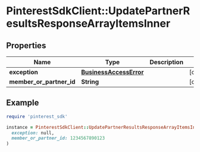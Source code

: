 # PinterestSdkClient::UpdatePartnerResultsResponseArrayItemsInner

## Properties

| Name | Type | Description | Notes |
| ---- | ---- | ----------- | ----- |
| **exception** | [**BusinessAccessError**](BusinessAccessError.md) |  | [optional] |
| **member_or_partner_id** | **String** |  | [optional] |

## Example

```ruby
require 'pinterest_sdk'

instance = PinterestSdkClient::UpdatePartnerResultsResponseArrayItemsInner.new(
  exception: null,
  member_or_partner_id: 1234567890123
)
```

